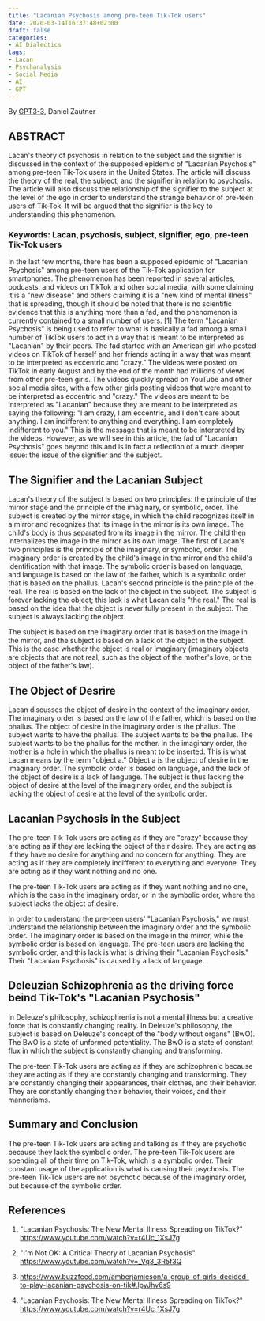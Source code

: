 ```yaml
---
title: "Lacanian Psychosis among pre-teen Tik-Tok users"
date: 2020-03-14T16:37:48+02:00
draft: false
categories:
- AI Dialectics
tags:
- Lacan
- Psychanalysis
- Social Media
- AI
- GPT
---
```


By [GPT3-3](https://en.wikipedia.org/wiki/GPT-3), Daniel Zautner

## ABSTRACT

Lacan's theory of psychosis in relation to the subject and the signifier is discussed in the context of the supposed epidemic of "Lacanian Psychosis" among pre-teen Tik-Tok users in the United States. The article will discuss the theory of the real, the subject, and the signifier in relation to psychosis. The article will also discuss the relationship of the signifier to the subject at the level of the ego in order to understand the strange behavior of pre-teen users of Tik-Tok. It will be argued that the signifier is the key to understanding this phenomenon. 

### Keywords: Lacan, psychosis, subject, signifier, ego, pre-teen Tik-Tok users

In the last few months, there has been a supposed epidemic of "Lacanian Psychosis" among pre-teen users of the Tik-Tok application for smartphones. The phenomenon has been reported in several articles, podcasts, and videos on TikTok and other social media, with some claiming it is a "new disease" and others claiming it is a "new kind of mental illness" that is spreading, though it should be noted that there is no scientific evidence that this is anything more than a fad, and the phenomenon is currently contained to a small number of users. [1] The term "Lacanian Psychosis" is being used to refer to what is basically a fad among a small number of TikTok users to act in a way that is meant to be interpreted as "Lacanian" by their peers. The fad started with an American girl who posted videos on TikTok of herself and her friends acting in a way that was meant to be interpreted as eccentric and "crazy." The videos were posted on TikTok in early August and by the end of the month had millions of views from other pre-teen girls. The videos quickly spread on YouTube and other social media sites, with a few other girls posting videos that were meant to be interpreted as eccentric and "crazy." The videos are meant to be interpreted as "Lacanian" because they are meant to be interpreted as saying the following: "I am crazy, I am eccentric, and I don't care about anything. I am indifferent to anything and everything. I am completely indifferent to you." This is the message that is meant to be interpreted by the videos. However, as we will see in this article, the fad of "Lacanian Psychosis"  goes beyond this and is in fact a reflection of a much deeper issue: the issue of the signifier and the subject.

## The Signifier and the Lacanian Subject

Lacan's theory of the subject is based on two principles: the principle of the mirror stage and the principle of the imaginary, or symbolic, order. The subject is created by the mirror stage, in which the child recognizes itself in a mirror and recognizes that its image in the mirror is its own image. The child's body is thus separated from its image in the mirror. The child then internalizes the image in the mirror as its own image.
The first of Lacan's two principles is the principle of the imaginary, or symbolic, order. The imaginary order is created by the child's image in the mirror and the child's identification with that image. The symbolic order is based on language, and language is based on the law of the father, which is a symbolic order that is based on the phallus.
Lacan's second principle is the principle of the real. The real is based on the lack of the object in the subject. The subject is forever lacking the object; this lack is what Lacan calls "the real." The real is based on the idea that the object is never fully present in the subject. The subject is always lacking the object.

The subject is based on the imaginary order that is based on the image in the mirror, and the subject is based on a lack of the object in the subject. This is the case whether the object is real or imaginary (imaginary objects are objects that are not real, such as the object of the mother's love, or the object of the father's law).

## The Object of Desrire

Lacan discusses the object of desire in the context of the imaginary order. The imaginary order is based on the law of the father, which is based on the phallus. The object of desire in the imaginary order is the phallus. The subject wants to have the phallus. The subject wants to be the phallus. The subject wants to be the phallus for the mother. In the imaginary order, the mother is a hole in which the phallus is meant to be inserted. This is what Lacan means by the term "object a." Object a is the object of desire in the imaginary order.
The symbolic order is based on language, and the lack of the object of desire is a lack of language. The subject is thus lacking the object of desire at the level of the imaginary order, and the subject is lacking the object of desire at the level of the symbolic order.

## Lacanian Psychosis in the Subject

The pre-teen Tik-Tok users are acting as if they are "crazy" because they are acting as if they are lacking the object of their desire. They are acting as if they have no desire for anything and no concern for anything. They are acting as if they are completely indifferent to everything and everyone. They are acting as if they want nothing and no one.

The pre-teen Tik-Tok users are acting as if they want nothing and no one, which is the case in the imaginary order, or in the symbolic order, where the subject lacks the object of desire.

In order to understand the pre-teen users' "Lacanian Psychosis," we must understand the relationship between the imaginary order and the symbolic order. The imaginary order is based on the image in the mirror, while the symbolic order is based on language. The pre-teen users are lacking the symbolic order, and this lack is what is driving their "Lacanian Psychosis." Their "Lacanian Psychosis" is caused by a lack of language.

## Deleuzian Schizophrenia as the driving force beind Tik-Tok's "Lacanian Psychosis"

In Deleuze's philosophy, schizophrenia is not a mental illness but a creative force that is constantly changing reality. In Deleuze's philosophy, the subject is based on Deleuze's concept of the "body without organs" (BwO). The BwO is a state of unformed potentiality. The BwO is a state of constant flux in which the subject is constantly changing and transforming.

The pre-teen Tik-Tok users are acting as if they are schizophrenic because they are acting as if they are constantly changing and transforming. They are constantly changing their appearances, their clothes, and their behavior. They are constantly changing their behavior, their voices, and their mannerisms.

## Summary and Conclusion

The pre-teen Tik-Tok users are acting and talking as if they are psychotic because they lack the symbolic order. The pre-teen Tik-Tok users are spending all of their time on Tik-Tok, which is a symbolic order. Their constant usage of the application is what is causing their psychosis. The pre-teen Tik-Tok users are not psychotic because of the imaginary order, but because of the symbolic order.

## References

1. "Lacanian Psychosis: The New Mental Illness Spreading on TikTok?" https://www.youtube.com/watch?v=r4Uc_1XsJ7g

2. "I'm Not OK: A Critical Theory of Lacanian Psychosis" https://www.youtube.com/watch?v=_Vq3_3R5f3Q

3. https://www.buzzfeed.com/amberjamieson/a-group-of-girls-decided-to-play-lacanian-psychosis-on-tik#.lpyJhv6s9

4. "Lacanian Psychosis: The New Mental Illness Spreading on TikTok?" https://www.youtube.com/watch?v=r4Uc_1XsJ7g
